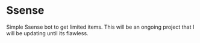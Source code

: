 # Ssense

Simple Ssense bot to get limited items. This will be an ongoing project that I will be updating until its flawless.
